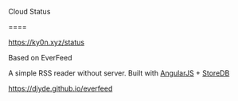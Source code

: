 Cloud Status

====

https://ky0n.xyz/status

Based on EverFeed

A simple RSS reader without server. Built with [AngularJS](http://angularjs.org) + [StoreDB](http://github.com/djyde/storedb)

https://djyde.github.io/everfeed


